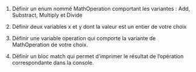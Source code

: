 1. Définir un enum nommé MathOperation comportant les variantes : Add, Substract, Multiply et Divide


2. Définir deux variables x et y dont la valeur est un entier de votre choix


3. Définir une variable operation qui comporte la variante de MathOperation de votre choix.


4. Définir un bloc match qui permet d’imprimer le résultat de l’opération correspondante dans la console.
